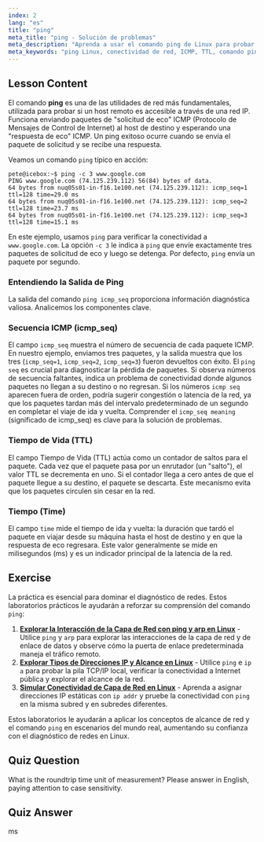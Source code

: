 ```yaml
---
index: 2
lang: "es"
title: "ping"
meta_title: "ping - Solución de problemas"
meta_description: "Aprenda a usar el comando ping de Linux para probar la conectividad de red. Esta guía explica la salida de ping, incluido el significado de icmp_seq, TTL y tiempo de ida y vuelta. Comprenda cómo interpretar la secuencia de ping para diagnosticar problemas de red."
meta_keywords: "ping Linux, conectividad de red, ICMP, TTL, comando ping, icmp_seq, secuencia ping, icmp seq, significado icmp_seq, ping icmp_seq, redes Linux"
---
```


## Lesson Content

El comando **ping** es una de las utilidades de red más fundamentales, utilizada para probar si un host remoto es accesible a través de una red IP. Funciona enviando paquetes de "solicitud de eco" ICMP (Protocolo de Mensajes de Control de Internet) al host de destino y esperando una "respuesta de eco" ICMP. Un ping exitoso ocurre cuando se envía el paquete de solicitud y se recibe una respuesta.

Veamos un comando `ping` típico en acción:

```plaintext
pete@icebox:~$ ping -c 3 www.google.com
PING www.google.com (74.125.239.112) 56(84) bytes of data.
64 bytes from nuq05s01-in-f16.1e100.net (74.125.239.112): icmp_seq=1 ttl=128 time=29.0 ms
64 bytes from nuq05s01-in-f16.1e100.net (74.125.239.112): icmp_seq=2 ttl=128 time=23.7 ms
64 bytes from nuq05s01-in-f16.1e100.net (74.125.239.112): icmp_seq=3 ttl=128 time=15.1 ms
```

En este ejemplo, usamos `ping` para verificar la conectividad a `www.google.com`. La opción `-c 3` le indica a `ping` que envíe exactamente tres paquetes de solicitud de eco y luego se detenga. Por defecto, `ping` envía un paquete por segundo.

### Entendiendo la Salida de Ping

La salida del comando `ping icmp_seq` proporciona información diagnóstica valiosa. Analicemos los componentes clave.

### Secuencia ICMP (icmp_seq)

El campo `icmp_seq` muestra el número de secuencia de cada paquete ICMP. En nuestro ejemplo, enviamos tres paquetes, y la salida muestra que los tres (`icmp_seq=1`, `icmp_seq=2`, `icmp_seq=3`) fueron devueltos con éxito. El `ping seq` es crucial para diagnosticar la pérdida de paquetes. Si observa números de secuencia faltantes, indica un problema de conectividad donde algunos paquetes no llegan a su destino o no regresan. Si los números `icmp seq` aparecen fuera de orden, podría sugerir congestión o latencia de la red, ya que los paquetes tardan más del intervalo predeterminado de un segundo en completar el viaje de ida y vuelta. Comprender el `icmp_seq meaning` (significado de icmp_seq) es clave para la solución de problemas.

### Tiempo de Vida (TTL)

El campo Tiempo de Vida (TTL) actúa como un contador de saltos para el paquete. Cada vez que el paquete pasa por un enrutador (un "salto"), el valor TTL se decrementa en uno. Si el contador llega a cero antes de que el paquete llegue a su destino, el paquete se descarta. Este mecanismo evita que los paquetes circulen sin cesar en la red.

### Tiempo (Time)

El campo `time` mide el tiempo de ida y vuelta: la duración que tardó el paquete en viajar desde su máquina hasta el host de destino y en que la respuesta de eco regresara. Este valor generalmente se mide en milisegundos (ms) y es un indicador principal de la latencia de la red.

## Exercise

La práctica es esencial para dominar el diagnóstico de redes. Estos laboratorios prácticos le ayudarán a reforzar su comprensión del comando `ping`:

1.  **[Explorar la Interacción de la Capa de Red con ping y arp en Linux](https://labex.io/es/labs/comptia-explore-network-layer-interaction-with-ping-and-arp-in-linux-592746)** - Utilice `ping` y `arp` para explorar las interacciones de la capa de red y de enlace de datos y observe cómo la puerta de enlace predeterminada maneja el tráfico remoto.
2.  **[Explorar Tipos de Direcciones IP y Alcance en Linux](https://labex.io/es/labs/comptia-explore-ip-address-types-and-reachability-in-linux-592780)** - Utilice `ping` e `ip a` para probar la pila TCP/IP local, verificar la conectividad a Internet pública y explorar el alcance de la red.
3.  **[Simular Conectividad de Capa de Red en Linux](https://labex.io/es/labs/comptia-simulate-network-layer-connectivity-in-linux-592752)** - Aprenda a asignar direcciones IP estáticas con `ip addr` y pruebe la conectividad con `ping` en la misma subred y en subredes diferentes.

Estos laboratorios le ayudarán a aplicar los conceptos de alcance de red y el comando `ping` en escenarios del mundo real, aumentando su confianza con el diagnóstico de redes en Linux.

## Quiz Question

What is the roundtrip time unit of measurement? Please answer in English, paying attention to case sensitivity.

## Quiz Answer

ms
